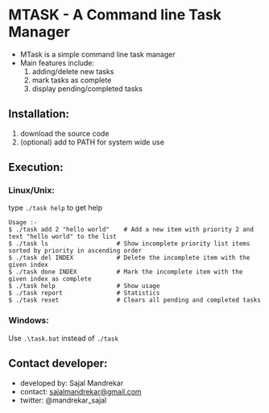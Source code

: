 # MTASK - A Command line Task Manager

- MTask is a simple command line task manager
- Main features include:
    1. adding/delete new tasks
    2. mark tasks as complete
    3. display pending/completed tasks

## Installation:
1. download the source code
2. (optional) add to PATH for system wide use

## Execution:
### Linux/Unix:
type `./task help` to get help
```
Usage :-
$ ./task add 2 "hello world"    # Add a new item with priority 2 and text "hello world" to the list
$ ./task ls                   # Show incomplete priority list items sorted by priority in ascending order
$ ./task del INDEX            # Delete the incomplete item with the given index
$ ./task done INDEX           # Mark the incomplete item with the given index as complete
$ ./task help                 # Show usage
$ ./task report               # Statistics
$ ./task reset                # Clears all pending and completed tasks
```

### Windows:
Use `.\task.bat` instead of `./task`

## Contact developer:
- developed by: Sajal Mandrekar
- contact: sajalmandrekar@gmail.com
- twitter: @mandrekar_sajal